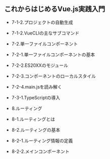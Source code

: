 ## これからはじめるVue.js実践入門

- 7-1-2.プロジェクトの自動生成
- 7-1-2.VueCLIの主なサブコマンド
- 7-2.単一ファイルコンポーネント
- 7-2-1.単一ファイルコンポーネントの基本
- 7-2-2.ES20XXのモジュール
- 7-2-3.コンポーネントのローカルスタイル
- 7-2-4.main.jsを読み解く
- 7-3-1.TypeScriptの導入

- 8.ルーティング
- 8-1.ルーティングとは
- 8-2.ルーティングの基本
- 8-2-1.ルーティング情報の定義
- 8-2-2.メインコンポーネント
